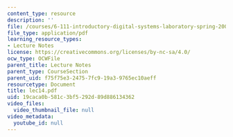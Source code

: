 ```yaml
---
content_type: resource
description: ''
file: /courses/6-111-introductory-digital-systems-laboratory-spring-2006/19caca0b581c3bf5292d89d886134362_lec14.pdf
file_type: application/pdf
learning_resource_types:
- Lecture Notes
license: https://creativecommons.org/licenses/by-nc-sa/4.0/
ocw_type: OCWFile
parent_title: Lecture Notes
parent_type: CourseSection
parent_uid: f75f75e3-2475-7fc9-19a3-9765ec10aeff
resourcetype: Document
title: lec14.pdf
uid: 19caca0b-581c-3bf5-292d-89d886134362
video_files:
  video_thumbnail_file: null
video_metadata:
  youtube_id: null
---
```

